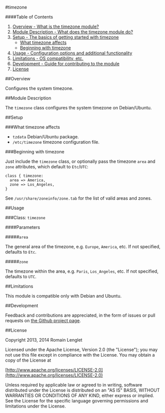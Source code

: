 #timezone

####Table of Contents

1. [Overview - What is the timezone module?](#overview)
2. [Module Description - What does the timezone module do?](#module-description)
3. [Setup - The basics of getting started with timezone](#setup)
    * [What timezone affects](#what-timezone-affects)
    * [Beginning with timezone](#beginning-with-timezone)
4. [Usage - Configuration options and additional functionality](#usage)
5. [Limitations - OS compatibility, etc.](#limitations)
6. [Development - Guide for contributing to the module](#development)
7. [License](#license)

##Overview

Configures the system timezone.

##Module Description

The `timezone` class configures the system timezone on Debian/Ubuntu.

##Setup

###What timezone affects

* `tzdata` Debian/Ubuntu package.
* `/etc/timezone` timezone configuration file.

###Beginning with timezone

Just include the `timezone` class, or optionally pass the timezone `area`
and `zone` attributes, which default to `Etc`/`UTC`:

    class { timezone:
      area => America,
      zone => Los_Angeles,
    }

See `/usr/share/zoneinfo/zone.tab` for the list of valid areas and zones.

##Usage

###Class: `timezone`

####Parameters

#####`area`

The general area of the timezone, e.g. `Europe`, `America`, etc.  If
not specified, defaults to `Etc`.

#####`zone`

The timezone within the area, e.g. `Paris`, `Los_Angeles`, etc.  If
not specified, defaults to `UTC`.

##Limitations

This module is compatible only with Debian and Ubuntu.

##Development

Feedback and contributions are appreciated, in the form of issues or
pull requests on [the Github project
page](https://github.com/rlenglet/puppet-timezone).

##License

Copyright 2013, 2014 Romain Lenglet

Licensed under the Apache License, Version 2.0 (the "License"); you
may not use this file except in compliance with the License.  You may
obtain a copy of the License at

[http://www.apache.org/licenses/LICENSE-2.0](http://www.apache.org/licenses/LICENSE-2.0)

Unless required by applicable law or agreed to in writing, software
distributed under the License is distributed on an "AS IS" BASIS,
WITHOUT WARRANTIES OR CONDITIONS OF ANY KIND, either express or
implied.  See the License for the specific language governing
permissions and limitations under the License.
